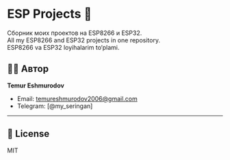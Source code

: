 # ESP Projects 🚀

Сборник моих проектов на ESP8266 и ESP32.  
All my ESP8266 and ESP32 projects in one repository.  
ESP8266 va ESP32 loyihalarim to‘plami.

## 👨‍💻 Автор
**Temur Eshmurodov**
- Email: temureshmurodov2006@gmail.com  
- Telegram: [@my_seringan]  

---

## 📖 License
MIT
